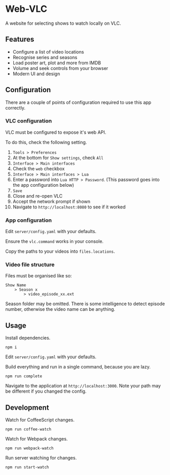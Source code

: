 # Web-VLC

A website for selecting shows to watch locally on VLC.

## Features

* Configure a list of video locations
* Recognise series and seasons
* Load poster art, plot and more from IMDB
* Volume and seek controls from your browser
* Modern UI and design

## Configuration

There are a couple of points of configuration required to use this app correctly.

### VLC configuration

VLC must be configured to expose it's web API.

To do this, check the following setting.

1. `Tools > Preferences`
2. At the bottom for `Show settings`, check `All`
3. `Interface > Main interfaces`
4. Check the `web` checkbox
5. `Interface > Main interfaces > Lua`
6. Enter a password into `Lua HTTP > Password`. (This password goes into the app configuration below)
7. `Save`
8. Close and re-open VLC
9. Accept the network prompt if shown
10. Navigate to `http://localhost:8080` to see if it worked

### App configuration

Edit `server/config.yaml` with your defaults.

Ensure the `vlc.command` works in your console.

Copy the paths to your videos into `files.locations`.

### Video file structure

Files must be organised like so:

```
Show Name
	> Season x
		> video_episode_xx.ext
```

Season folder may be omitted.
There is some intelligence to detect episode number, otherwise the video name can be anything.


## Usage

Install dependencies.

```
npm i
```

Edit `server/config.yaml` with your defaults.

Build everything and run in a single command, because you are lazy.

```
npm run complete
```

Navigate to the application at `http://localhost:3000`.
Note your path may be different if you changed the config.

## Development

Watch for CoffeeScript changes.

```
npm run coffee-watch
```

Watch for Webpack changes.

```
npm run webpack-watch
```

Run server watching for changes.

```
npm run start-watch
```
